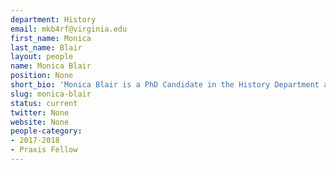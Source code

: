 ```yaml
---
department: History
email: mkb4rf@virginia.edu
first_name: Monica
last_name: Blair
layout: people
name: Monica Blair
position: None
short_bio: 'Monica Blair is a PhD Candidate in the History Department and a 2017-2018 Praxis Fellow studying racial inequality in private education.'
slug: monica-blair
status: current
twitter: None
website: None
people-category:
- 2017-2018
- Praxis Fellow
---
```

